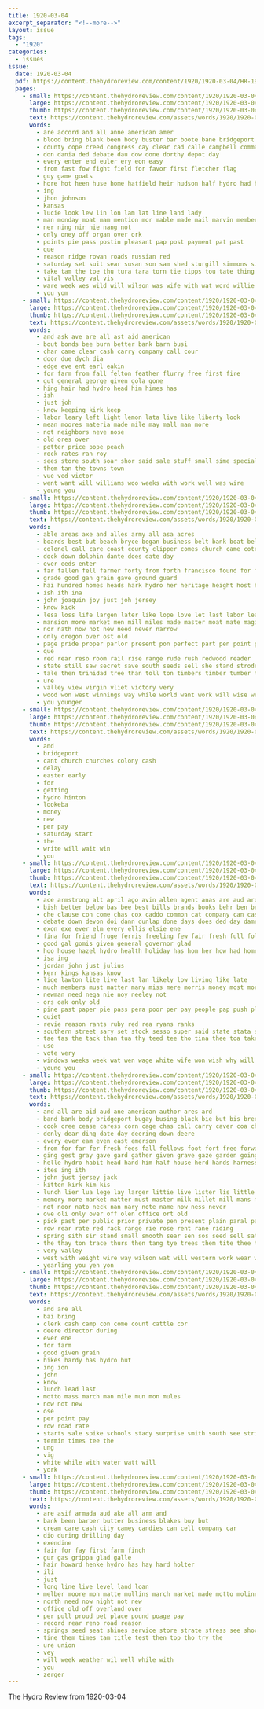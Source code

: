 ```yaml
---
title: 1920-03-04
excerpt_separator: "<!--more-->"
layout: issue
tags:
  - "1920"
categories:
  - issues
issue:
  date: 1920-03-04
  pdf: https://content.thehydroreview.com/content/1920/1920-03-04/HR-1920-03-04.pdf
  pages:
    - small: https://content.thehydroreview.com/content/1920/1920-03-04/small/HR-1920-03-04-01.jpg
      large: https://content.thehydroreview.com/content/1920/1920-03-04/large/HR-1920-03-04-01.jpg
      thumb: https://content.thehydroreview.com/content/1920/1920-03-04/thumbnails/HR-1920-03-04-01.jpg
      text: https://content.thehydroreview.com/assets/words/1920/1920-03-04/HR-1920-03-04-01.txt
      words:
        - are accord and all anne american amer
        - blood bring blank been body buster bar boote bane bridgeport but boo blanks big brother boast back bold boys breed bie
        - county cope creed congress cay clear cad calle campbell commander clyde cheers cunning
        - don dania ded debate dau dow done dorthy depot day
        - every enter end euler ery eon easy
        - from fast fow fight field for favor first fletcher flag
        - guy game goats
        - hore hot heen huse home hatfield heir hudson half hydro had hay hing hodson has held
        - ing
        - jhon johnson
        - kansas
        - lucie look lew lin lon lam lat line land lady
        - man monday moat mam mention mor mable made mail marvin members more mons mote mon miler
        - ner ning nir nie nang not
        - only oney off organ over ork
        - points pie pass postin pleasant pap post payment pat past
        - que
        - reason ridge rowan roads russian red
        - saturday set suit sear susan son sam shed sturgill simmons sine sai som sick sit still second sunday stuff straight service speak
        - take tam the toe thu tura tara torn tie tipps tou tate thing tak times thi team taken
        - vital valley val vis
        - ware week wes wild will wilson was wife with wat word willie went window wrench way willis
        - you yom
    - small: https://content.thehydroreview.com/content/1920/1920-03-04/small/HR-1920-03-04-02.jpg
      large: https://content.thehydroreview.com/content/1920/1920-03-04/large/HR-1920-03-04-02.jpg
      thumb: https://content.thehydroreview.com/content/1920/1920-03-04/thumbnails/HR-1920-03-04-02.jpg
      text: https://content.thehydroreview.com/assets/words/1920/1920-03-04/HR-1920-03-04-02.txt
      words:
        - and ask ave are all ast aid american
        - bout bonds bee burn better bank barn busi
        - char came clear cash carry company call cour
        - door due dych dia
        - edge eve ent earl eakin
        - for farm from fall felton feather flurry free first fire
        - gut general george given gola gone
        - hing hair had hydro head him himes has
        - ish
        - just joh
        - know keeping kirk keep
        - labor leary left light lemon lata live like liberty look
        - mean moores materia made mile may mall man more
        - not neighbors neve nose
        - old ores over
        - potter price pope peach
        - rock rates ran roy
        - sees store south soar shor said sale stuff small sime special safe styles sane save sturgill scott
        - them tan the towns town
        - vue ved victor
        - went want will williams woo weeks with work well was wire
        - young you
    - small: https://content.thehydroreview.com/content/1920/1920-03-04/small/HR-1920-03-04-03.jpg
      large: https://content.thehydroreview.com/content/1920/1920-03-04/large/HR-1920-03-04-03.jpg
      thumb: https://content.thehydroreview.com/content/1920/1920-03-04/thumbnails/HR-1920-03-04-03.jpg
      text: https://content.thehydroreview.com/assets/words/1920/1920-03-04/HR-1920-03-04-03.txt
      words:
        - able areas axe and alles army all asa acres
        - boards best but beach bryce began business belt bank boat bel broad bay bora bille bering bis better bar bold buy breath berth big battle
        - colonel call care coast county clipper comes church came cote courage conte cargo can cause come carry clear city
        - dock down dolphin dante does date day
        - ever eeds enter
        - far fallen fell farmer forty from forth francisco found for fray fight furnish first fine
        - grade good gan grain gave ground guard
        - hai hundred homes heads hark hydro her heritage height host hie harness heap hope had house hand horn halt
        - ish ith ina
        - john joaquin joy just joh jersey
        - know kick
        - lesa loss life largen later like lope love let last labor leader long land lead
        - mansion more market men mill miles made master moat mate magic mayor million meals
        - nor nath now not new need never narrow
        - only oregon over ost old
        - page pride proper parlor present pon perfect part pen point poor pure
        - que
        - red rear reso room rail rise range rude rush redwood reader
        - state still saw secret save south seeds sell she stand strode sake school sick sire swell san small sur strong seed son sierras slow siege sad set self shall schooner sorrow sales six standing
        - tale then trinidad tree than toll ton timbers timber tumber thousand tiny taal ten toa the thi trees tine
        - ure
        - valley view virgin vliet victory very
        - wood won west winnings way while world want work will wise well was war with
        - you younger
    - small: https://content.thehydroreview.com/content/1920/1920-03-04/small/HR-1920-03-04-04.jpg
      large: https://content.thehydroreview.com/content/1920/1920-03-04/large/HR-1920-03-04-04.jpg
      thumb: https://content.thehydroreview.com/content/1920/1920-03-04/thumbnails/HR-1920-03-04-04.jpg
      text: https://content.thehydroreview.com/assets/words/1920/1920-03-04/HR-1920-03-04-04.txt
      words:
        - and
        - bridgeport
        - cant church churches colony cash
        - delay
        - easter early
        - for
        - getting
        - hydro hinton
        - lookeba
        - money
        - new
        - per pay
        - saturday start
        - the
        - write will wait win
        - you
    - small: https://content.thehydroreview.com/content/1920/1920-03-04/small/HR-1920-03-04-05.jpg
      large: https://content.thehydroreview.com/content/1920/1920-03-04/large/HR-1920-03-04-05.jpg
      thumb: https://content.thehydroreview.com/content/1920/1920-03-04/thumbnails/HR-1920-03-04-05.jpg
      text: https://content.thehydroreview.com/assets/words/1920/1920-03-04/HR-1920-03-04-05.txt
      words:
        - ace armstrong alt april ago avin allen agent anas are aud ard august aas arents and
        - bish better below bas bee best bills brands books behr ben been bur but buy bere bill blakley business bors bet bar benn
        - che clause con come chas cox caddo common cat company can cases cross city county cast cour chap
        - debate down devon doi dann dunlap done days does ded day dame
        - exon exe ever elm every ellis elsie ene
        - fina for friend fruge ferris freeling few fair fresh full folks foss fey fam fails frost force from
        - good gal gomis given general governor glad
        - hoo house hazel hydro health holiday has hom her how had home hest haye held hoan hea hundred hold
        - isa ing
        - jordan john just julius
        - kerr kings kansas know
        - lige lawton lite live last lan likely low living like late
        - much members must matter many miss mere morris money most more mae major made mare mill missouri
        - newman need nega nie noy neeley not
        - ors oak only old
        - pine past paper pie pass pera poor per pay people pap push plan pair pha poe paas part
        - quiet
        - revie reason rants ruby red rea ryans ranks
        - southern street sary set stock sesso super said state stata strength stick struck slot six snow sen sho special sell salary sunday shall sido son sessions see sat slate session student
        - tae tas the tack than tua thy teed tee tho tina thee toa taken tote thing thu them tie take town teach tor
        - use
        - vote very
        - windows weeks week wat wen wage white wife won wish why will with wilson was wan work wil wate
        - young you
    - small: https://content.thehydroreview.com/content/1920/1920-03-04/small/HR-1920-03-04-06.jpg
      large: https://content.thehydroreview.com/content/1920/1920-03-04/large/HR-1920-03-04-06.jpg
      thumb: https://content.thehydroreview.com/content/1920/1920-03-04/thumbnails/HR-1920-03-04-06.jpg
      text: https://content.thehydroreview.com/assets/words/1920/1920-03-04/HR-1920-03-04-06.txt
      words:
        - and all are aid aud ane american author ares ard
        - band bank body bridgeport bugay busing black bie but bis breeding binder boy bebo bay better bethel ban bey buyers big best box business batt been breed bulls bryce ber bull bell buy
        - cook cree cease caress corn cage chas call carry caver coa che colt credit chapel came cash cream cattle comfort can change come cose
        - denly dear ding date day deering down deere
        - every ever eam even east emerson
        - from for far fer fresh fees fall fellows foot fort free forward farm furry fand first few friends forest
        - ging gest gray gave gard gather given grave gaze garden going grene grow good
        - helle hydro habit head hand him half house herd hands harness her how horse heart had hose hay hen hinton harrow hidden heed heaven hence hes hills
        - ites ing ith
        - john just jersey jack
        - kitten kirk kim kis
        - lunch lier lua lege lay larger littie live lister lis little lae low late life less lace last line lin
        - memory more market matter must master milk millet mill mans marn mare may march mention most miles
        - not noor nato neck nan nary note name now ness never
        - ove oli only over off olen office ort old
        - pick past per public prior private pen present plain paral pad pretty pope proven park
        - row rear rate red rack range rie rose rent rane riding
        - spring sith sir stand small smooth sear sen sos seed sell saturday summers schoo see sears second shall sale stranger sturdy side ster summer stock shirley stall silk shape south sit stove swam son state shower she sum scott space sou speech sumner saw soran
        - the thay ton trace thurs then tang tye trees them tite thee tie tho too tor thie town tully timber than ted
        - very valley
        - west with weight wire way wilson wat will western work wear wien winsor wagon was wig welt
        - yearling you yen yon
    - small: https://content.thehydroreview.com/content/1920/1920-03-04/small/HR-1920-03-04-07.jpg
      large: https://content.thehydroreview.com/content/1920/1920-03-04/large/HR-1920-03-04-07.jpg
      thumb: https://content.thehydroreview.com/content/1920/1920-03-04/thumbnails/HR-1920-03-04-07.jpg
      text: https://content.thehydroreview.com/assets/words/1920/1920-03-04/HR-1920-03-04-07.txt
      words:
        - and are all
        - bai bring
        - clerk cash camp con come count cattle cor
        - deere director during
        - ever ene
        - for farm
        - good given grain
        - hikes hardy has hydro hut
        - ing ion
        - john
        - know
        - lunch lead last
        - motto mass march man mile mun mon mules
        - now not new
        - ose
        - per point pay
        - row road rate
        - starts sale spike schools stady surprise smith south see strike
        - termin times tee the
        - ung
        - vig
        - white while with water watt will
        - york
    - small: https://content.thehydroreview.com/content/1920/1920-03-04/small/HR-1920-03-04-08.jpg
      large: https://content.thehydroreview.com/content/1920/1920-03-04/large/HR-1920-03-04-08.jpg
      thumb: https://content.thehydroreview.com/content/1920/1920-03-04/thumbnails/HR-1920-03-04-08.jpg
      text: https://content.thehydroreview.com/assets/words/1920/1920-03-04/HR-1920-03-04-08.txt
      words:
        - are asif armada aud ake all arm and
        - bank been barber butter business blakes buy but
        - cream care cash city camey candies can cell company car
        - dio during drilling day
        - exendine
        - fair for fay first farm finch
        - gur gas grippa glad galle
        - hair howard henke hydro has hay hard holter
        - ili
        - just
        - long line live level land loan
        - melber moore mon matte mullins march market made motto moline more
        - north need now night not new
        - office old off overland over
        - per pull proud pet place pound poage pay
        - record rear reno road reason
        - springs seed seat shines service store strate stress see shock sun shown
        - tine them times tam title test then top tho try the
        - ure union
        - vey
        - will week weather wil well while with
        - you
        - zerger
---
```


The Hydro Review from 1920-03-04

<!--more-->

